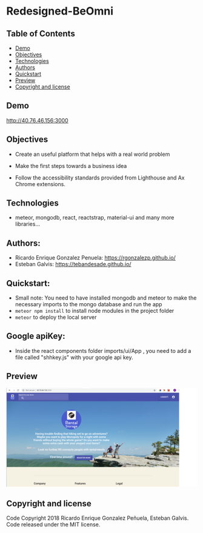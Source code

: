 # Redesigned-BeOmni

## Table of Contents
- [Demo](#demo)
- [Objectives](#objectives)
- [Technologies](#technologies)
- [Authors](#authors)
- [Quickstart](#quickstart)
- [Preview](#preview)
- [Copyright and license](#copyright-and-license)

## Demo
http://40.76.46.156:3000
## Objectives
- Create an useful platform that helps with a real world problem

- Make the first steps towards a business idea

- Follow the accessibility standards provided from Lighthouse and Ax Chrome extensions.

## Technologies
- meteor, mongodb, react, reactstrap, material-ui and many more libraries... 

## Authors:
- Ricardo Enrique Gonzalez Penuela: https://rgonzalezp.github.io/
- Esteban Galvis: https://tebandesade.github.io/

## Quickstart:
- Small note: You need to have installed mongodb and meteor to make the necessary imports to the mongo database and run the app
- ```meteor npm install``` to install node modules in the project folder
- ```meteor``` to deploy the local server
## Google apiKey:
- Inside the react components folder imports/ui/App , you need to add a file called "shhkey.js" with your google api key.

## Preview
![alt text](trabajo4.png)


## Copyright and license
Code Copyright 2018 Ricardo Enrique Gonzalez Peñuela, Esteban Galvis. Code released under the MIT license.


